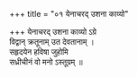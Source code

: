 +++
title = "०१ येनाचरद् उशना काव्यो"

+++
येनाचरद् उशना काव्यो ऽग्रे  
विद्वान् क्रतूनाम् उत देवतानाम् ।  
सहृदयेन हविषा जुहोमि  
सध्रीचीनं वो मनो ऽस्तूग्रम् ॥